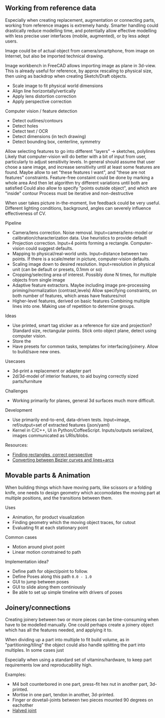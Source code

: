

Working from reference data
-----------------------

Especially when creating replacement, augmentation or connecting parts,
working from reference images is extremely handy.
Smarter handling could drastically reduce modelling time,
and potentially allow effective modelling with less precise user interfaces (mobile, augmented),
or by less adept users.

Image could be of actual object from camera/smartphone,
from image on Internet, but also be imported technical drawing.

Image workbench in FreeCAD allows importing image as plane in 3d-view.
This is already useful for reference, by approx rescaling to physical size,
then using as backdrop when creating Sketch/Draft objects.

* Scale image to fit physical world dimensions
* Align line horizontally/vertically
* Apply lens distortion correction
* Apply perspective correction

Computer vision / feature detection

* Detect outlines/contours
* Detect holes
* Detect text / OCR
* Detect dimensions (in tech drawing)
* Detect bounding box, centerline, symmetry

Allow selecting features to go into different "layers" -> sketches, polylines
Likely that computer-vision will do better with a bit of input from user,
particularly to adjust sensitivity levels.
In general should assume that user chose a sane image,
and increase sensitivity until at least some features are found.
Maybe allow to set "these features I want", and "these are not features" constraints.
Feature-free constaint could be done by marking a whole area
And then let algorithm try different variations until both are satisfied
Could also allow to specify "points outside object", and which are "inside" contour
Process must be iterative and non-destructive

When user takes picture in-the-moment, live feedback could be very useful.
Different lighting conditions, background, angles can severely influence effectiveness of CV.

Pipeline

* Camera/lens correction. Noise removal.
Input=camera/lens-model or calibration/characterization data. Use heuristics to provide default
* Projection correction.
Input=4 points forming a rectangle.
Computer-vision could suggest defaults.
* Mapping to physical/real-world units.
Input=distance between two points.
If there is a scale/meter in picture, computer-vision defaults.
* Scaling image down to desired resolution.
Input=resolution in physical unit (can be default or presets, 0.1mm or so)
* Cropping/selecting area of interest.
Possibly done N times, for multiple objects from single image
* Adaptive feature extractors.
Maybe including image pre-processing priming/normalization (contrast,levels)
Allow specifying constraints, on both number of features, which areas have features/not
* Higher-level features, derived on basic features
Combining multiple lines into one.
Making use of repetition to determine groups.

Ideas

* Use printed, smart tag sticker as a reference for size and projection?
Standard size, rectangular points. Stick onto object plane, detect using computer vision.
* Store the 
* Have presets for common tasks, templates for interfacing/joinery. Allow to build/save new ones.


Usecases

* 3d-print a replacement or adapter part
* 2d/3d-model of interior features, to aid buying correctly sized parts/furniture

Challenges

* Working primarily for planes, general 3d surfaces much more difficult.

Development

* Use primarily end-to-end, data-driven tests. Input=image, ref/output=set of extracted features (json/yaml)
* Kernel in C/C++, UI in Python/CoffeeScript. Inputs/outputs serialized, images communicated as URIs/blobs.

Resources:

* [Finding rectangles, correct perspective](http://opencv-code.com/tutorials/automatic-perspective-correction-for-quadrilateral-objects/)
* [Converting between Bezier curves and lines+arcs](http://itc.ktu.lt/itc354/Riskus354.pdf)


Movable parts & Animation
---------------------

When building things which have moving parts, like scissors or a folding knife,
one needs to design geometry which accomodates the moving part at multiple positions,
and the transitions between them.

Uses

* Animation, for product visualization
* Finding geometry which the moving object traces, for cutout
* Evaluating fit at each stationary point

Common cases

* Motion around pivot point
* Linear motion constrained to path

Implementation idea?

* Define path for object/point to follow.
* Define Poses along this path `0.0 - 1.0`
* GUI to jump between poses
* GUI to slide along them continiously
* Be able to set up simple timeline with drivers of poses

Joinery/connections
----------------------

Creating joinery between two or more pieces can be time-consuming when
have to be modelled manually. One could perhaps create a joinery object
which has all the features needed, and applying it to.

When dividing up a part into multiple to fit build volume, as in "partitioning/tiling"
the object could also handle splitting the part into multiples. In some cases just

Especially when using a standard set of vitamins/hardware,
to keep part requirements low and reproducability high.

Examples:

* M4 bolt counterbored in one part, press-fit hex nut in another part, 3d-printed.
* Mortise in one part, tendon in another, 3d-printed.
* Finger or dovetail-joints between two pieces mounted 90 degrees on eachother
* [Halved joint](http://en.wikipedia.org/wiki/Halved_joint)
